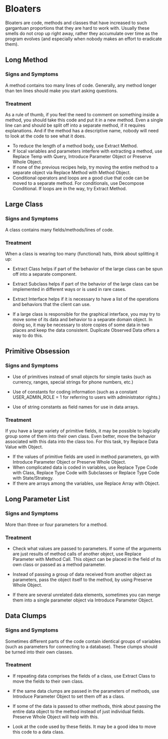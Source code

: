 # Bloaters

Bloaters are code, methods and classes that have increased to such gargantuan proportions that they are hard to work with. Usually these smells do not crop up right away, rather they accumulate over time as the program evolves (and especially when nobody makes an effort to eradicate them).

## Long Method

### Signs and Symptoms
A method contains too many lines of code. Generally, any method longer than ten lines should make you start asking questions.

### Treatment
As a rule of thumb, if you feel the need to comment on something inside a method, you should take this code and put it in a new method. Even a single line can and should be split off into a separate method, if it requires explanations. And if the method has a descriptive name, nobody will need to look at the code to see what it does.
- To reduce the length of a method body, use Extract Method.
- If local variables and parameters interfere with extracting a method, use Replace Temp with Query, Introduce Parameter Object or Preserve Whole Object.
- If none of the previous recipes help, try moving the entire method to a separate object via Replace Method with Method Object.
- Conditional operators and loops are a good clue that code can be moved to a separate method. For conditionals, use Decompose Conditional. If loops are in the way, try Extract Method.

## Large Class

### Signs and Symptoms
A class contains many fields/methods/lines of code.

### Treatment
When a class is wearing too many (functional) hats, think about splitting it up:

- Extract Class helps if part of the behavior of the large class can be spun off into a separate component.

- Extract Subclass helps if part of the behavior of the large class can be implemented in different ways or is used in rare cases.

- Extract Interface helps if it is necessary to have a list of the operations and behaviors that the client can use.

- If a large class is responsible for the graphical interface, you may try to move some of its data and behavior to a separate domain object. In doing so, it may be necessary to store copies of some data in two places and keep the data consistent. Duplicate Observed Data offers a way to do this.

## Primitive Obsession
### Signs and Symptoms
- Use of primitives instead of small objects for simple tasks (such as currency, ranges, special strings for phone numbers, etc.)

- Use of constants for coding information (such as a constant USER_ADMIN_ROLE = 1 for referring to users with administrator rights.)

- Use of string constants as field names for use in data arrays.

### Treatment
If you have a large variety of primitive fields, it may be possible to logically group some of them into their own class. Even better, move the behavior associated with this data into the class too. For this task, try Replace Data Value with Object.

- If the values of primitive fields are used in method parameters, go with Introduce Parameter Object or Preserve Whole Object.
- When complicated data is coded in variables, use Replace Type Code with Class, Replace Type Code with Subclasses or Replace Type Code with State/Strategy.
- If there are arrays among the variables, use Replace Array with Object.


## Long Parameter List
### Signs and Symptoms
More than three or four parameters for a method.

### Treatment
- Check what values are passed to parameters. If some of the arguments are just results of method calls of another object, use Replace Parameter with Method Call. This object can be placed in the field of its own class or passed as a method parameter.

- Instead of passing a group of data received from another object as parameters, pass the object itself to the method, by using Preserve Whole Object.

- If there are several unrelated data elements, sometimes you can merge them into a single parameter object via Introduce Parameter Object.

## Data Clumps
### Signs and Symptoms
Sometimes different parts of the code contain identical groups of variables (such as parameters for connecting to a database). These clumps should be turned into their own classes.

### Treatment
- If repeating data comprises the fields of a class, use Extract Class to move the fields to their own class.

- If the same data clumps are passed in the parameters of methods, use Introduce Parameter Object to set them off as a class.

- If some of the data is passed to other methods, think about passing the entire data object to the method instead of just individual fields. Preserve Whole Object will help with this.

- Look at the code used by these fields. It may be a good idea to move this code to a data class.

